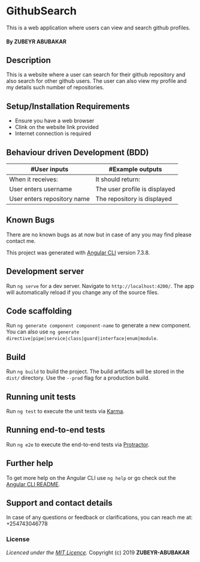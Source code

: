 # GithubSearch

This is a web application where users can view and search github profiles.

#### By **ZUBEYR ABUBAKAR**

## Description
This is a website where a user can search for their github repository and also search for other github users. The user can also view my profile and my details such number of repositories.

## Setup/Installation Requirements
* Ensure you have a web browser
* Clink on the website link provided
* Internet connection is required

## Behaviour driven Development (BDD)
|#User inputs   |  #Example outputs |         
|---------------|-------------------|
|When it receives:               | It should return:                  |
| User enters username              | The user profile is displayed                 |
| User enters repository name              | The repository is displayed                  |

## Known Bugs
There are no known bugs as at now but in case of any you may find please contact me.

This project was generated with [Angular CLI](https://github.com/angular/angular-cli) version 7.3.8.

## Development server

Run `ng serve` for a dev server. Navigate to `http://localhost:4200/`. The app will automatically reload if you change any of the source files.

## Code scaffolding

Run `ng generate component component-name` to generate a new component. You can also use `ng generate directive|pipe|service|class|guard|interface|enum|module`.

## Build

Run `ng build` to build the project. The build artifacts will be stored in the `dist/` directory. Use the `--prod` flag for a production build.

## Running unit tests

Run `ng test` to execute the unit tests via [Karma](https://karma-runner.github.io).

## Running end-to-end tests

Run `ng e2e` to execute the end-to-end tests via [Protractor](http://www.protractortest.org/).

## Further help

To get more help on the Angular CLI use `ng help` or go check out the [Angular CLI README](https://github.com/angular/angular-cli/blob/master/README.md).

## Support and contact details
In case of any questions or feedback or clarifications, you can reach me at:
+254743046778

### License
*Licenced under the [MIT Licence](LICENCE).*
Copyright (c) 2019 **ZUBEYR-ABUBAKAR**
